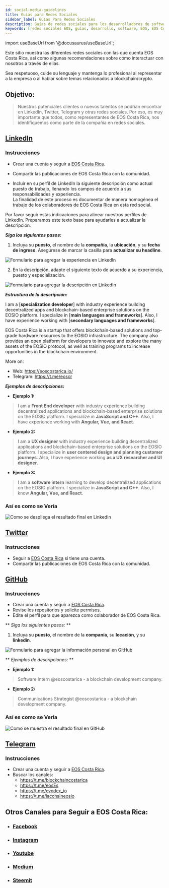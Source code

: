 ```yaml
---
id: social-media-guidelines
title: Guías para Redes Sociales
sidebar_label: Guías Para Redes Sociales
description: Guías de redes sociales para los desarrolladores de software EOS Costa Rica.
keywords: [redes sociales EOS, guías, desarrollo, software, EOS, EOS Costa Rica]
---
```


import useBaseUrl from '@docusaurus/useBaseUrl';

Este sitio muestra las diferentes redes sociales con las que cuenta EOS Costa Rica, así como algunas recomendaciones sobre cómo interactuar con nosotros a través de ellas.

Sea respetuoso, cuide su lenguaje y mantenga lo profesional al representar a la empresa o al hablar sobre temas relacionados a blockchain/crypto.

## **Objetivo:**
>Nuestros potenciales clientes o nuevos talentos se podrían encontrar en LinkedIn, Twitter, Telegram y otras redes sociales. Por eso, es muy importante que todos, como representantes de EOS Costa Rica, nos identifiquemos como parte de la compañía en redes sociales.


## [LinkedIn](https://www.linkedin.com/company/eoscostarica/)

### **Instrucciones**

- Crear una cuenta y seguir a [EOS Costa Rica](https://www.linkedin.com/company/eoscostarica/).

- Compartir las publicaciones de EOS Costa Rica con la comunidad.

- Incluir en su perfil de LinkedIn la siguiente descripción como actual puesto de trabajo, llenando los campos de acuerdo a sus responsabilidades y experiencia.  
La finalidad de este proceso es documentar de manera homogénea el trabajo de los colaboradores de EOS Costa Rica en esta red social.



Por favor seguir estas indicaciones para alinear nuestros perfiles de LinkedIn. Preparamos este texto base para ayudarles a actualizar la descripción. 


***Siga los siguientes pasos:***


1. Incluya su **puesto**, el nombre de la **compañía**, la **ubicación**, y su **fecha de ingreso**. Asegúrese de marcar la casilla para  **actualizar su headline**.

<div style={{  textAlign: "center" }}>
    <img alt="Formulario para agregar la experiencia en LinkedIn" style={{ width:"70%" }} src={ useBaseUrl("/img/redes-sociales/LinkedExperiencia.webp") } />
</div>


2. En la descripción, adapte el siguiente texto de acuerdo a su experiencia, puesto y especialización.

<div style={{  textAlign: "center" }}>
    <img alt="Formulario para agregar la descripción en LinkedIn" src={ useBaseUrl("/img/redes-sociales/LinkedDescripcion.webp") } />
</div>




***Estructura de la descripción:***

I am a [**specialization developer**] with industry experience building decentralized apps and blockchain-based enterprise solutions on the EOSIO platform. I specialize in [**main languages and frameworks**]. Also, I have experience working with [**secondary languages and frameworks**].  


EOS Costa Rica is a startup that offers blockchain-based solutions and top-grade hardware resources to the EOSIO infrastructure. The company also provides an open platform for developers to innovate and explore the many assets of the EOSIO protocol, as well as training programs to increase opportunities in the blockchain environment.  

More on:
- Web: https://eoscostarica.io/
- Telegram: https://t.me/eoscr

***Ejemplos de descripciones:***

- **Ejemplo 1:**  
>I am a **Front End developer** with industry experience building decentralized applications and blockchain-based enterprise solutions on the EOSIO platform. I specialize in **JavaScript and C++**. Also, I have experience working with **Angular, Vue, and React**.  

- **Ejemplo 2:**  
>I am a **UX designer** with industry experience building decentralized applications and blockchain-based enterprise solutions on the EOSIO platform. I specialize in **user centered design and planning customer journeys**. Also, I have experience working **as a UX researcher and UI designer**.

- **Ejemplo 3:**  
>I am a **software intern** learning to develop decentralized applications on the EOSIO platform. I specialize in **JavaScript and C++**. Also, I know **Angular, Vue, and React**.  

### **Así es como se Vería**

<div style={{  textAlign: "center" }}>
    <img alt="Como se despliega el resultado final en LinkedIn" src={ useBaseUrl("/img/redes-sociales/LinkedResultado.webp") } loading="lazy"/>
</div>


## [Twitter](https://twitter.com/EOSCostaRica)

### **Instrucciones**  
- Seguir a [EOS Costa Rica](https://twitter.com/EOSCostaRica) si tiene una cuenta.
- Compartir las publicaciones de EOS Costa Rica con la comunidad.

## [GitHub](https://github.com/eoscostarica)

### **Instrucciones** 
- Crear una cuenta y seguir a [EOS Costa Rica](https://github.com/eoscostarica).
- Revise los repositorios y solicite permisos.
- Edite el perfil para que aparezca como colaborador de EOS Costa Rica.

** *Siga los siguientes pasos:* **
1. Incluya su **puesto**, el nombre de la **companía**, su **locación**, y su **linkedin**.

<div style={{  textAlign: "center" }}>
    <img alt="Formulario para agregar la información personal en GitHub" src={ useBaseUrl("/img/redes-sociales/GithubEstado.webp") } loading="lazy"/>
</div>


** *Ejemplos de descripciones:* **

- **Ejemplo 1:**  
>Software Intern  @eoscostarica - a blockchain development company.

- **Ejemplo 2:**  
>Communications Strategist @eoscostarica - a blockchain development company.

### **Así es como se Vería**
<div style={{  textAlign: "center" }}>
    <img alt="Como se muestra el resultado final en GitHub" src={ useBaseUrl("/img/redes-sociales/GitHubResultado.webp") } loading="lazy"/>
</div>


## [Telegram](https://t.me/eoscr)

### **Instrucciones**  
- Crear una cuenta y seguir a [EOS Costa Rica](https://t.me/eoscr).
- Buscar los canales:
    - https://t.me/blockchaincostarica
    - https://t.me/eosEs 
    - https://t.me/evodex_io 
    - https://t.me/lacchaineosio

## Otros Canales para Seguir a EOS Costa Rica:
- ### [Facebook](https://www.facebook.com/costaricaeos)
- ### [Instagram](https://www.instagram.com/eoscostarica/)
- ### [Youtube](https://www.youtube.com/channel/UCvYinCH3O1iKpi-_dNfQAGQ)
- ### [Medium](https://eoscostarica.medium.com)
- ### [Steemit](https://steemit.com/@eos-costarica)



